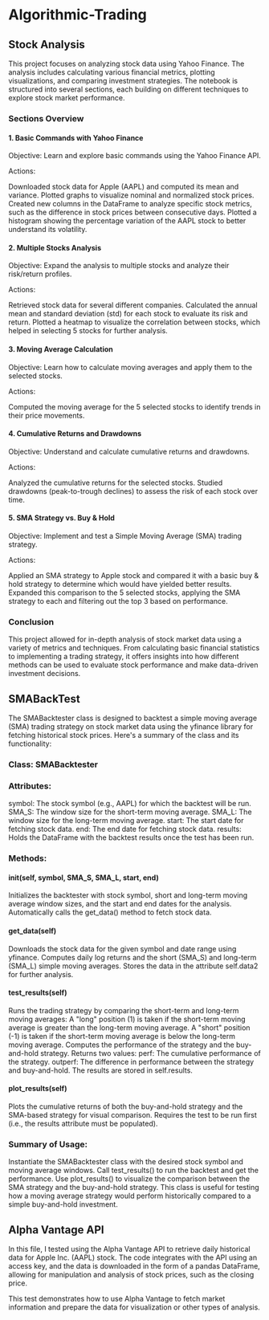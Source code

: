 # Algorithmic-Trading

## Stock Analysis

This project focuses on analyzing stock data using Yahoo Finance. The analysis includes calculating various financial metrics,
plotting visualizations, and comparing investment strategies. The notebook is structured into several sections, each building
on different techniques to explore stock market performance.

### Sections Overview

#### 1. Basic Commands with Yahoo Finance

Objective: Learn and explore basic commands using the Yahoo Finance API.

Actions:

Downloaded stock data for Apple (AAPL) and computed its mean and variance.
Plotted graphs to visualize nominal and normalized stock prices.
Created new columns in the DataFrame to analyze specific stock metrics, such as the difference in stock prices between consecutive days.
Plotted a histogram showing the percentage variation of the AAPL stock to better understand its volatility.

#### 2. Multiple Stocks Analysis

Objective: Expand the analysis to multiple stocks and analyze their risk/return profiles.

Actions:

Retrieved stock data for several different companies.
Calculated the annual mean and standard deviation (std) for each stock to evaluate its risk and return.
Plotted a heatmap to visualize the correlation between stocks, which helped in selecting 5 stocks for further analysis.

#### 3. Moving Average Calculation

Objective: Learn how to calculate moving averages and apply them to the selected stocks.

Actions:

Computed the moving average for the 5 selected stocks to identify trends in their price movements.

#### 4. Cumulative Returns and Drawdowns

Objective: Understand and calculate cumulative returns and drawdowns.

Actions:

Analyzed the cumulative returns for the selected stocks.
Studied drawdowns (peak-to-trough declines) to assess the risk of each stock over time.

#### 5. SMA Strategy vs. Buy & Hold

Objective: Implement and test a Simple Moving Average (SMA) trading strategy.

Actions:

Applied an SMA strategy to Apple stock and compared it with a basic buy & hold strategy to determine which would have yielded better results.
Expanded this comparison to the 5 selected stocks, applying the SMA strategy to each and filtering out the top 3 based on performance.

### Conclusion

This project allowed for in-depth analysis of stock market data using a variety of metrics and techniques. From calculating basic financial statistics
to implementing a trading strategy, it offers insights into how different methods can be used to evaluate stock performance and make data-driven investment decisions.

## SMABackTest

The SMABacktester class is designed to backtest a simple moving average (SMA) trading strategy on stock market data using the yfinance library for fetching historical stock prices. Here's a summary of the class and its functionality:

### Class: SMABacktester

### Attributes:
symbol: The stock symbol (e.g., AAPL) for which the backtest will be run.
SMA_S: The window size for the short-term moving average.
SMA_L: The window size for the long-term moving average.
start: The start date for fetching stock data.
end: The end date for fetching stock data.
results: Holds the DataFrame with the backtest results once the test has been run.

### Methods:
#### __init__(self, symbol, SMA_S, SMA_L, start, end)

Initializes the backtester with stock symbol, short and long-term moving average window sizes, and the start and end dates for the analysis.
Automatically calls the get_data() method to fetch stock data.

#### get_data(self)

Downloads the stock data for the given symbol and date range using yfinance.
Computes daily log returns and the short (SMA_S) and long-term (SMA_L) simple moving averages.
Stores the data in the attribute self.data2 for further analysis.

#### test_results(self)

Runs the trading strategy by comparing the short-term and long-term moving averages:
A "long" position (1) is taken if the short-term moving average is greater than the long-term moving average.
A "short" position (-1) is taken if the short-term moving average is below the long-term moving average.
Computes the performance of the strategy and the buy-and-hold strategy.
Returns two values:
perf: The cumulative performance of the strategy.
outperf: The difference in performance between the strategy and buy-and-hold.
The results are stored in self.results.

#### plot_results(self)

Plots the cumulative returns of both the buy-and-hold strategy and the SMA-based strategy for visual comparison.
Requires the test to be run first (i.e., the results attribute must be populated).

### Summary of Usage:

Instantiate the SMABacktester class with the desired stock symbol and moving average windows.
Call test_results() to run the backtest and get the performance.
Use plot_results() to visualize the comparison between the SMA strategy and the buy-and-hold strategy.
This class is useful for testing how a moving average strategy would perform historically compared to a simple buy-and-hold investment.

## Alpha Vantage API

In this file, I tested using the Alpha Vantage API to retrieve daily historical data for Apple Inc. (AAPL) stock. The code integrates with the API using an access key, and the data is downloaded in the form of a pandas DataFrame, allowing for manipulation and analysis of stock prices, such as the closing price.

This test demonstrates how to use Alpha Vantage to fetch market information and prepare the data for visualization or other types of analysis.
